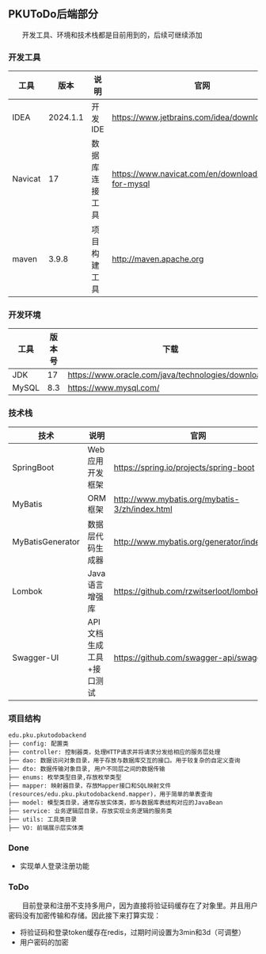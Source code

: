 ## PKUToDo后端部分
&emsp;&emsp;开发工具、环境和技术栈都是目前用到的，后续可继续添加
### 开发工具
| 工具         | 版本       |说明     | 官网                                            |
|------------|----------|--------| ----------------------------------------------- |
| IDEA       | 2024.1.1 | 开发IDE       | https://www.jetbrains.com/idea/download         |
| Navicat| 17       | 数据库连接工具    | https://www.navicat.com/en/download/navicat-for-mysql |
| maven  | 3.9.8    | 项目构建工具 |     http://maven.apache.org     |

### 开发环境
| 工具          | 版本号 | 下载                                                         |
| ------------- |-----| ------------------------------------------------------------ |
| JDK           | 17  | https://www.oracle.com/java/technologies/downloads/|
| MySQL         | 8.3 | https://www.mysql.com/                                       |

### 技术栈
| 技术                 | 说明             | 官网                                           |
| -------------------- |----------------| ---------------------------------------------- |
| SpringBoot           | Web应用开发框架      | https://spring.io/projects/spring-boot         |
| MyBatis              | ORM框架          | http://www.mybatis.org/mybatis-3/zh/index.html |
| MyBatisGenerator     | 数据层代码生成器       | http://www.mybatis.org/generator/index.html    |
| Lombok               | Java语言增强库      | https://github.com/rzwitserloot/lombok         |
| Swagger-UI           | API文档生成工具+接口测试 | https://github.com/swagger-api/swagger-ui      |


### 项目结构
``` plaintext
edu.pku.pkutodobackend
├── config: 配置类
├── controller: 控制器类，处理HTTP请求并将请求分发给相应的服务层处理
├── dao: 数据访问对象目录，用于存放与数据库交互的接口。用于较复杂的自定义查询
├── dto: 数据传输对象目录, 用户不同层之间的数据传输
├── enums: 枚举类型目录,存放枚举类型
├── mapper: 映射器目录，存放Mapper接口和SQL映射文件(resources/edu.pku.pkutodobackend.mapper)，用于简单的单表查询
├── model: 模型类目录，通常存放实体类，即与数据库表结构对应的JavaBean
├── service: 业务逻辑层目录，存放实现业务逻辑的服务类
├── utils: 工具类目录
├── VO: 前端展示层实体类
```

### Done
- 实现单人登录注册功能

### ToDo
&emsp;&emsp;目前登录和注册不支持多用户，因为直接将验证码缓存在了对象里。并且用户密码没有加密传输和存储。因此接下来打算实现：
- 将验证码和登录token缓存在redis，过期时间设置为3min和3d（可调整）
- 用户密码的加密
